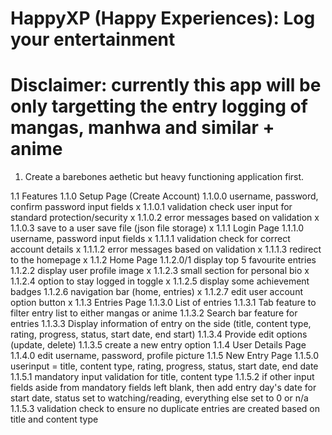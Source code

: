# HappyXP (Happy Experiences): Log your entertainment
# Disclaimer: currently this app will be only targetting the entry logging of mangas, manhwa and similar + anime


1. Create a barebones aethetic but heavy functioning application first.

1.1 Features
    1.1.0 Setup Page (Create Account)
        1.1.0.0 username, password, confirm password input fields x 
        1.1.0.1 validation check user input for standard protection/security x
        1.1.0.2 error messages based on validation x
        1.1.0.3 save to a user save file (json file storage) x
    1.1.1 Login Page
        1.1.1.0 username, password input fields x
        1.1.1.1 validation check for correct account details x
        1.1.1.2 error messages based on validation x
        1.1.1.3 redirect to the homepage x
    1.1.2 Home Page
        1.1.2.0/1 display top 5 favourite entries
        1.1.2.2 display user profile image x
        1.1.2.3 small section for personal bio x
        1.1.2.4 option to stay logged in toggle x 
        1.1.2.5 display some achievement badges
        1.1.2.6 navigation bar (home, entries) x
        1.1.2.7 edit user account option button x
    1.1.3 Entries Page
        1.1.3.0 List of entries
        1.1.3.1 Tab feature to filter entry list to either mangas or anime
        1.1.3.2 Search bar feature for entries
        1.1.3.3 Display information of entry on the side (title, content type, rating, progress, status, start date, end start)
        1.1.3.4 Provide edit options (update, delete)
        1.1.3.5 create a new entry option
    1.1.4 User Details Page
        1.1.4.0 edit username, password, profile picture
    1.1.5 New Entry Page
        1.1.5.0 userinput = title, content type, rating, progress, status, start date, end date
        1.1.5.1 mandatory input validation for title, content type
        1.1.5.2 if other input fields aside from mandatory fields left blank, then add entry day's date for start date, status set to watching/reading, everything else set to 0 or n/a
        1.1.5.3 validation check to ensure no duplicate entries are created based on title and content type
